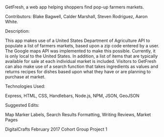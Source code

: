 GetFresh, a web app helping shoppers find pop-up farmers markets.

Contributors: Blake Bagwell, Calder Marshall, Steven Rodriguez, Aaron White.

Description:

This app makes use of a United States Department of Agriculture API to populate a list of farmers markets, based upon a zip code entered by a user.  The Google maps API was implemented to make this possible.  Currently, it is only local to the United States.  In addition, a list of items that are typically available for sale at each individual market is included.  Visitors to GetFresh can also make use of a search function that takes ingredients as values and returns recipes for dishes based upon what they have or are planning to purchase at market.  

Technologies Used:

Express, HTML, CSS, Handlebars, Node.js, NPM, JSON, GeoJSON

Suggested Edits:

Map Marker Labels, Search Results Formatting, Writing Reviews, Market Pages




DigitalCrafts February 2017 Cohort Group Project 1
